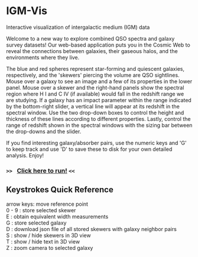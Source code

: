 # IGM-Vis
Interactive visualization of intergalactic medium (IGM) data

Welcome to a new way to explore combined QSO spectra and galaxy survey datasets!  Our web-based
application puts you in the Cosmic Web to reveal the connections between galaxies, their gaseous
halos, and the environments where they live.

The blue and red spheres represent star-forming and quiescent galaxies, respectively, and the
'skewers' piercing the volume are QSO sightlines.  Mouse over a galaxy to see an image and a few
of its properties in the lower panel.  Mouse over a skewer and the right-hand panels show the spectral
region where H I and C IV (if available) would fall in the redshift range we are studying.  If a
galaxy has an impact parameter within the range indicated by the bottom-right slider, a
vertical line will appear at its redshift in the spectral window.  Use the two drop-down boxes to
control the height and thickness of these lines according to different properties.  Lastly, control
the range of redshift shown in the spectral windows with the sizing bar between the drop-downs and
the slider.

If you find interesting galaxy/absorber pairs, use the numeric keys and 'G' to keep track and use
'D' to save these to disk for your own detailed analysis.  Enjoy!

### `>> ` [Click here to run!](https://creativecodinglab.github.io/Intergalactic/intergalactic.html) `<<`

## Keystrokes Quick Reference<br/>
arrow keys: move reference point<br/>
0 - 9 : store selected skewer<br/>
E : obtain equivalent width measurements<br/>
G : store selected galaxy<br/>
D : download json file of all stored skewers with galaxy neighbor pairs<br/>
S : show / hide skewers in 3D view  <br/>
T : show / hide text in 3D view  <br/>
Z : zoom camera to selected galaxy <br/>
